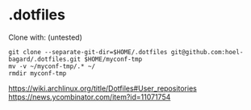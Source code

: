 # .dotfiles

Clone with:   (untested)
```
git clone --separate-git-dir=$HOME/.dotfiles git@github.com:hoel-bagard/.dotfiles.git $HOME/myconf-tmp
mv -v ~/myconf-tmp/.* ~/
rmdir myconf-tmp
```

https://wiki.archlinux.org/title/Dotfiles#User_repositories \
https://news.ycombinator.com/item?id=11071754
